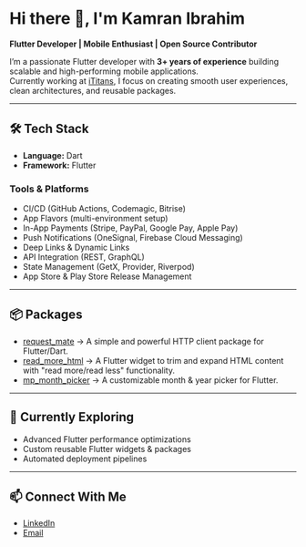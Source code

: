 # Hi there 👋, I'm Kamran Ibrahim

**Flutter Developer | Mobile Enthusiast | Open Source Contributor**

I’m a passionate Flutter developer with **3+ years of experience** building scalable and high-performing mobile applications.  
Currently working at [iTitans](https://ititans.com), I focus on creating smooth user experiences, clean architectures, and reusable packages.

---

## 🛠️ Tech Stack
- **Language:** Dart  
- **Framework:** Flutter  

### Tools & Platforms
- CI/CD (GitHub Actions, Codemagic, Bitrise)  
- App Flavors (multi-environment setup)  
- In-App Payments (Stripe, PayPal, Google Pay, Apple Pay)  
- Push Notifications (OneSignal, Firebase Cloud Messaging)  
- Deep Links & Dynamic Links  
- API Integration (REST, GraphQL)  
- State Management (GetX, Provider, Riverpod)  
- App Store & Play Store Release Management  

---

## 📦 Packages
- [request_mate](https://pub.dev/packages/request_mate) → A simple and powerful HTTP client package for Flutter/Dart.
- [read_more_html](https://pub.dev/packages/read_more_html) → A Flutter widget to trim and expand HTML content with "read more/read less" functionality.  
- [mp_month_picker](https://pub.dev/packages/mp_month_picker) → A customizable month & year picker for Flutter.  

---

## 🌱 Currently Exploring
- Advanced Flutter performance optimizations  
- Custom reusable Flutter widgets & packages  
- Automated deployment pipelines  
---

## 📫 Connect With Me
- [LinkedIn](https://www.linkedin.com/in/kamran-ibrahim-052714246/)  
- [Email](mailto:devtime3@gmail.com)  


